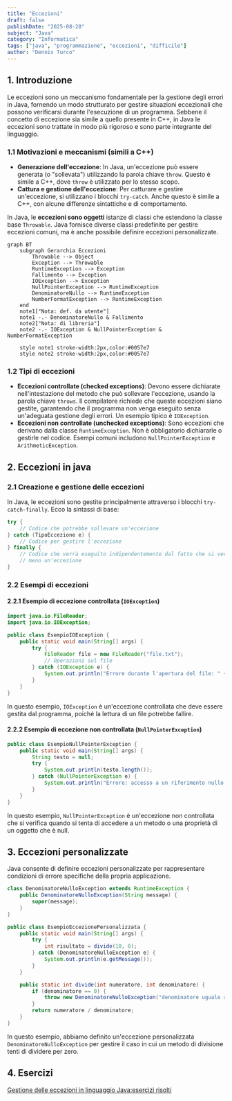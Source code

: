 ```yaml
---
title: "Eccezioni"
draft: false
publishDate: "2025-08-28"
subject: "Java"
category: "Informatica"
tags: ["java", "programmazione", "eccezioni", "difficile"]
author: "Dennis Turco"
---
```


## 1. Introduzione

Le eccezioni sono un meccanismo fondamentale per la gestione degli errori in Java, fornendo un modo strutturato per gestire situazioni eccezionali che possono verificarsi durante l'esecuzione di un programma. Sebbene il concetto di eccezione sia simile a quello presente in C++, in Java le eccezioni sono trattate in modo più rigoroso e sono parte integrante del linguaggio.

### 1.1 Motivazioni e meccanismi (simili a C++)

- **Generazione dell'eccezione**: In Java, un'eccezione può essere generata (o "sollevata") utilizzando la parola chiave `throw`. Questo è simile a C++, dove `throw` è utilizzato per lo stesso scopo.
- **Cattura e gestione dell'eccezione**: Per catturare e gestire un'eccezione, si utilizzano i blocchi `try-catch`. Anche questo è simile a C++, con alcune differenze sintattiche e di comportamento.

In Java, le **eccezioni sono oggetti** istanze di classi che estendono la classe base `Throwable`. Java fornisce diverse classi predefinite per gestire eccezioni comuni, ma è anche possibile definire eccezioni personalizzate.

```mermaid
graph BT
    subgraph Gerarchia Eccezioni
        Throwable --> Object
        Exception --> Throwable
        RuntimeException --> Exception
        Fallimento --> Exception
        IOException --> Exception
        NullPointerException --> RuntimeException
        DenominatoreNullo --> RuntimeException
        NumberFormatException --> RuntimeException
    end
    note1["Nota: def. da utente"]
    note1 -.- DenominatoreNullo & Fallimento
    note2["Nota: di libreria"]
    note2 -.- IOException & NullPointerException & NumberFormatException

    style note1 stroke-width:2px,color:#0057e7
    style note2 stroke-width:2px,color:#0057e7

```

### 1.2 Tipi di eccezioni

- **Eccezioni controllate (checked exceptions)**: Devono essere dichiarate nell'intestazione del metodo che può sollevare l'eccezione, usando la parola chiave `throws`. Il compilatore richiede che queste eccezioni siano gestite, garantendo che il programma non venga eseguito senza un'adeguata gestione degli errori. Un esempio tipico è `IOException`.
- **Eccezioni non controllate (unchecked exceptions)**: Sono eccezioni che derivano dalla classe `RuntimeException`. Non è obbligatorio dichiararle o gestirle nel codice. Esempi comuni includono `NullPointerException` e `ArithmeticException`.

## 2. Eccezioni in java

### 2.1 Creazione e gestione delle eccezioni

In Java, le eccezioni sono gestite principalmente attraverso i blocchi `try-catch-finally`. Ecco la sintassi di base:

```java
try {
    // Codice che potrebbe sollevare un'eccezione
} catch (TipoEccezione e) {
    // Codice per gestire l'eccezione
} finally {
    // Codice che verrà eseguito indipendentemente dal fatto che si verifichi o
    // meno un'eccezione
}

```

### 2.2 Esempi di eccezioni

#### 2.2.1 Esempio di eccezione controllata (`IOException`)

```java
import java.io.FileReader;
import java.io.IOException;

public class EsempioIOException {
    public static void main(String[] args) {
        try {
            FileReader file = new FileReader("file.txt");
            // Operazioni sul file
        } catch (IOException e) {
            System.out.println("Errore durante l'apertura del file: " + e.getMessage());
        }
    }
}

```

In questo esempio, `IOException` è un'eccezione controllata che deve essere gestita dal programma, poiché la lettura di un file potrebbe fallire.

#### 2.2.2 Esempio di eccezione non controllata (`NullPointerException`)

```java
public class EsempioNullPointerException {
    public static void main(String[] args) {
        String testo = null;
        try {
            System.out.println(testo.length());
        } catch (NullPointerException e) {
            System.out.println("Errore: accesso a un riferimento nullo!");
        }
    }
}

```

In questo esempio, `NullPointerException` è un'eccezione non controllata che si verifica quando si tenta di accedere a un metodo o una proprietà di un oggetto che è null.

## 3. Eccezioni personalizzate

Java consente di definire eccezioni personalizzate per rappresentare condizioni di errore specifiche della propria applicazione.

```java
class DenominatoreNulloException extends RuntimeException {
    public DenominatoreNulloException(String message) {
        super(message);
    }
}

public class EsempioEccezionePersonalizzata {
    public static void main(String[] args) {
        try {
            int risultato = divide(10, 0);
        } catch (DenominatoreNulloException e) {
            System.out.println(e.getMessage());
        }
    }

    public static int divide(int numeratore, int denominatore) {
        if (denominatore == 0) {
            throw new DenominatoreNulloException("denominatore uguale a 0!!");
        }
        return numeratore / denominatore;
    }
}

```

In questo esempio, abbiamo definito un'eccezione personalizzata `DenominatoreNulloException` per gestire il caso in cui un metodo di divisione tenti di dividere per zero.

## 4. Esercizi

[Gestione delle eccezioni in linguaggio Java:esercizi risolti](https://www.edutecnica.it/informatica/eccezionix/eccezionix.htm)
